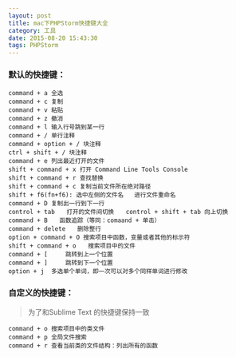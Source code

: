 ```yaml
---
layout: post
title: mac下PHPStorm快捷键大全
category: 工具
date: 2015-08-20 15:43:30
tags: PHPStorm
---
```


### 默认的快捷键：

	command + a 全选
    command + c 复制
    command + v 粘贴
    command + z 撤消
    command + l 输入行号跳到某一行
    command + / 单行注释
    command + option + / 块注释
    ctrl + shift + / 块注释
    command + e 列出最近打开的文件
    shift + command + x 打开 Command Line Tools Console
    shift + command + r 查找替换
    shift + command + c 复制当前文件所在绝对路径
    shift + f6(fn+f6): 选中左侧的文件名   进行文件重命名
    command + D 复制出一行到下一行
    control + tab　　打开的文件间切换　　control + shift + tab 向上切换
    command + B　　函数追踪（等同：comaand + 单击）
    command + delete　　删除整行
    option + command + O 搜索项目中函数，变量或者其他的标示符
    shift + command + o　　搜索项目中的文件
    command + [		跳转到上一个位置
    command + ]		跳转到下一个位置
    option + j  多选单个单词，即一次可以对多个同样单词进行修改

    
### 自定义的快捷键：

> 为了和Sublime Text 的快捷键保持一致

	command + o 搜索项目中的类文件
	command + p 全局文件搜索
	command + r 查看当前类的文件结构：列出所有的函数